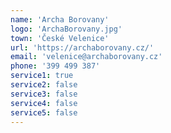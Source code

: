 ```yaml
---
name: 'Archa Borovany'
logo: 'ArchaBorovany.jpg'
town: 'České Velenice'
url: 'https://archaborovany.cz/'
email: 'velenice@archaborovany.cz'
phone: '399 499 387'
service1: true
service2: false
service3: false
service4: false
service5: false
---
```

